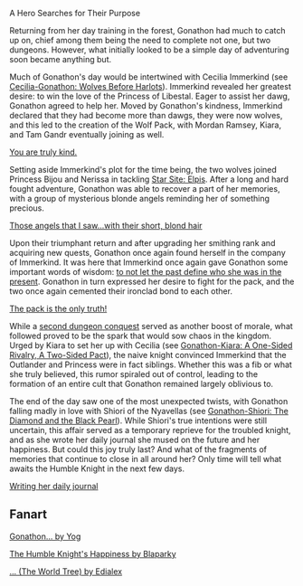 A Hero Searches for Their Purpose 

Returning from her day training in the forest, Gonathon had much to catch up on, chief among them being the need to complete not one, but two dungeons. However, what initially looked to be a simple day of adventuring soon became anything but. 

Much of Gonathon's day would be intertwined with Cecilia Immerkind (see [Cecilia-Gonathon: Wolves Before Harlots](#edge:cecilia-gigi-left-2-right-2)). Immerkind revealed her greatest desire: to win the love of the Princess of Libestal. Eager to assist her dawg, Gonathon agreed to help her. Moved by Gonathon's kindness, Immerkind declared that they had become more than dawgs, they were now wolves, and this led to the creation of the Wolf Pack, with Mordan Ramsey, Kiara, and Tam Gandr eventually joining as well.

[You are truly kind.](#embed:https://youtu.be/dgfH4qnRlfw?t=2020)

Setting aside Immerkind's plot for the time being, the two wolves joined Princess Bijou and Nerissa in tackling [Star Site: Elpis](https://youtu.be/dgfH4qnRlfw?t=4404). After a long and hard fought adventure, Gonathon was able to recover a part of her memories, with a group of mysterious blonde angels reminding her of something precious. 

[Those angels that I saw...with their short, blond hair](#embed:https://youtu.be/dgfH4qnRlfw?t=7532)

Upon their triumphant return and after upgrading her smithing rank and acquiring new quests, Gonathon once again found herself in the company of Immerkind. It was here that Immerkind once again gave Gonathon some important words of wisdom: [to not let the past define who she was in the present](https://youtu.be/dgfH4qnRlfw?t=9664). Gonathon in turn expressed her desire to fight for the pack, and the two once again cemented their ironclad bond to each other. 

[The pack is the only truth!](#embed:https://youtu.be/dgfH4qnRlfw?t=9538)

While a [second dungeon conquest](https://youtu.be/dgfH4qnRlfw?t=12253) served as another boost of morale, what followed proved to be the spark that would sow chaos in the kingdom. Urged by Kiara to set her up with Cecilia (see [Gonathon-Kiara: A One-Sided Rivalry, A Two-Sided Pact](#edge:gigi-kiara-left-2-bottom-2)), the naive knight convinced Immerkind that the Outlander and Princess were in fact siblings. Whether this was a fib or what she truly believed, this rumor spiraled out of control, leading to the formation of an entire cult that Gonathon remained largely oblivious to. 

The end of the day saw one of the most unexpected twists, with Gonathon falling madly in love with Shiori of the Nyavellas (see [Gonathon-Shiori: The Diamond and the Black Pearl](#edge:gigi-shiori-top-2-bottom-1)). While Shiori's true intentions were still uncertain, this affair served as a temporary reprieve for the troubled knight, and as she wrote her daily journal she mused on the future and her happiness. But could this joy truly last? And what of the fragments of memories that continue to close in all around her? Only time will tell what awaits the Humble Knight in the next few days. 

[Writing her daily journal](#embed:https://youtu.be/dgfH4qnRlfw?t=20429)

## Fanart
[Gonathon... by Yog](https://x.com/massiveyog/status/1919634283809144908?s=46&t=Hs_QRLG_ayqKN5hO2BW3-A)

[The Humble Knight's Happiness by Blaparky](https://x.com/blaparky/status/1919657314384282081)

[... (The World Tree) by Edialex](https://x.com/Ediialex/status/1919243257499853211)
